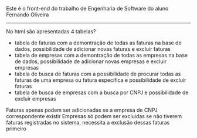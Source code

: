 Este é o front-end do trabalho de Engenharia de Software do aluno Fernando Oliveira

-----------------------------------------------------------------------------------

No html são apresentadas 4 tabelas?
  - tabela de faturas com a demontração de todas as faturas na base de dados, possibilidade de adicionar novas faturas e excluir faturas
  - tabela de empresas com a demontração de todas as empresas na base de dados, possibilidade de adicionar novas empresas e excluir empresas
  - tabela de busca de faturas com a possibilidade de procurar todas as faturas de uma empresa ou fatura específica e possibilidade de excluir faturas
  - tabela de busca de empresas com a  busca por CNPJ e possibilidade de excluir empresas

Faturas apenas podem ser adicionadas se a empresa de CNPJ correspondente existir
Empresas só podem ser excluidas se não tiverem faturas registradas no sistema, necessita a exclusão dessas faturas primeiro
